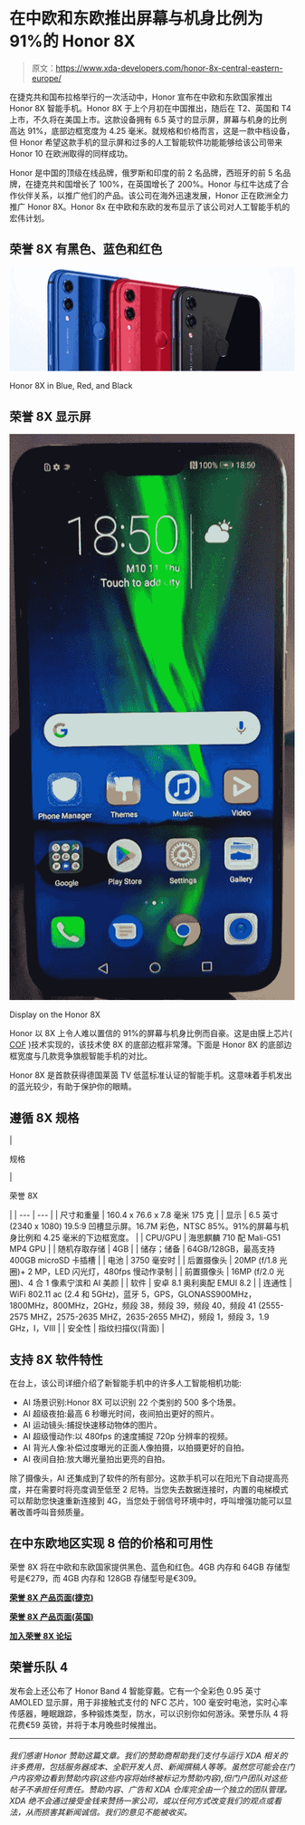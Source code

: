 # 在中欧和东欧推出屏幕与机身比例为 91%的 Honor 8X

> 原文：<https://www.xda-developers.com/honor-8x-central-eastern-europe/>

在捷克共和国布拉格举行的一次活动中，Honor 宣布在中欧和东欧国家推出 Honor 8X 智能手机。Honor 8X 于上个月初在中国推出，随后在 T2、英国和 T4 上市，不久将在美国上市。这款设备拥有 6.5 英寸的显示屏，屏幕与机身的比例高达 91%，底部边框宽度为 4.25 毫米。就规格和价格而言，这是一款中档设备，但 Honor 希望这款手机的显示屏和过多的人工智能软件功能能够给该公司带来 Honor 10 在欧洲取得的同样成功。

Honor 是中国的顶级在线品牌，俄罗斯和印度的前 2 名品牌，西班牙的前 5 名品牌，在捷克共和国增长了 100%，在英国增长了 200%。Honor 与红牛达成了合作伙伴关系，以推广他们的产品。该公司在海外迅速发展，Honor 正在欧洲全力推广 Honor 8X。Honor 8x 在中欧和东欧的发布显示了该公司对人工智能手机的宏伟计划。

## 荣誉 8X 有黑色、蓝色和红色

 <picture>![Honor 8X](img/b06e93767b8658df9495365d02fbbcad.png)</picture> 

Honor 8X in Blue, Red, and Black

## 荣誉 8X 显示屏

 <picture>![Honor 8X Hands-on](img/554695fd5b7eee111cd3a0793c1f33c4.png)</picture> 

Display on the Honor 8X

Honor 以 8X 上令人难以置信的 91%的屏幕与机身比例而自豪。这是由膜上芯片( [COF](https://www.xda-developers.com/how-the-honor-8x-got-its-ultra-slim-chin/) )技术实现的，该技术使 8X 的底部边框非常薄。下面是 Honor 8X 的底部边框宽度与几款竞争旗舰智能手机的对比。

Honor 8X 是首款获得德国莱茵 TV 低蓝标准认证的智能手机。这意味着手机发出的蓝光较少，有助于保护你的眼睛。

## 遵循 8X 规格

| 

规格

 | 

荣誉 8X

 |
| --- | --- |
| 尺寸和重量 | 160.4 x 76.6 x 7.8 毫米 175 克 |
| 显示 | 6.5 英寸(2340 x 1080) 19.5:9 凹槽显示屏。16.7M 彩色，NTSC 85%。91%的屏幕与机身比例和 4.25 毫米的下边框宽度。 |
| CPU/GPU | 海思麒麟 710 配 Mali-G51 MP4 GPU |
| 随机存取存储 | 4GB |
| 储存；储备 | 64GB/128GB，最高支持 400GB microSD 卡插槽 |
| 电池 | 3750 毫安时 |
| 后置摄像头 | 20MP (f/1.8 光圈)+ 2 MP，LED 闪光灯，480fps 慢动作录制 |
| 前置摄像头 | 16MP (f/2.0 光圈)、4 合 1 像素宁滨和 AI 美颜 |
| 软件 | 安卓 8.1 奥利奥配 EMUI 8.2 |
| 连通性 | WiFi 802.11 ac (2.4 和 5GHz)，蓝牙 5，GPS，GLONASS900MHz，1800MHz，800MHz，2GHz，频段 38，频段 39，频段 40，频段 41 (2555-2575 MHZ，2575-2635 MHZ，2635-2655 MHZ)，频段 1，频段 3，1.9 GHz，I，VIII |
| 安全性 | 指纹扫描仪(背面) |

## 支持 8X 软件特性

在台上，该公司详细介绍了新智能手机中的许多人工智能相机功能:

*   AI 场景识别:Honor 8X 可以识别 22 个类别的 500 多个场景。
*   AI 超级夜拍:最高 6 秒曝光时间，夜间拍出更好的照片。
*   AI 运动镜头:捕捉快速移动物体的图片。
*   AI 超级慢动作:以 480fps 的速度捕捉 720p 分辨率的视频。
*   AI 背光人像:补偿过度曝光的正面人像拍摄，以拍摄更好的自拍。
*   AI 夜间自拍:放大曝光量拍出更亮的自拍。

除了摄像头，AI 还集成到了软件的所有部分。这款手机可以在阳光下自动提高亮度，并在需要时将亮度调至低至 2 尼特。当您失去数据连接时，内置的电梯模式可以帮助您快速重新连接到 4G，当您处于弱信号环境中时，呼叫增强功能可以显著改善呼叫音频质量。

## 在中东欧地区实现 8 倍的价格和可用性

荣誉 8X 将在中欧和东欧国家提供黑色、蓝色和红色。4GB 内存和 64GB 存储型号是€279，而 4GB 内存和 128GB 存储型号是€309。

[**荣誉 8X 产品页面(捷克)**](https://www.hihonor.com/cz/products/smartphone/honor8x/)

[**荣誉 8X 产品页面(英国)**](https://www.hihonor.com/uk/product/10044326379164.html#10044952845841)

[**加入荣誉 8X 论坛**](https://forum.xda-developers.com/honor-8x)

## 荣誉乐队 4

发布会上还公布了 Honor Band 4 智能穿戴。它有一个全彩色 0.95 英寸 AMOLED 显示屏，用于非接触式支付的 NFC 芯片，100 毫安时电池，实时心率传感器，睡眠跟踪，多种锻炼类型，防水，可以识别你如何游泳。荣誉乐队 4 将花费€59 英镑，并将于本月晚些时候推出。

* * *

###### *我们感谢 Honor 赞助这篇文章。我们的赞助商帮助我们支付与运行 XDA 相关的许多费用，包括服务器成本、全职开发人员、新闻撰稿人等等。虽然您可能会在门户内容旁边看到赞助内容(这些内容将始终被标记为赞助内容),但门户团队对这些帖子不承担任何责任。赞助内容、广告和 XDA 仓库完全由一个独立的团队管理。XDA 绝不会通过接受金钱来赞扬一家公司，或以任何方式改变我们的观点或看法，从而损害其新闻诚信。我们的意见不能被收买。*